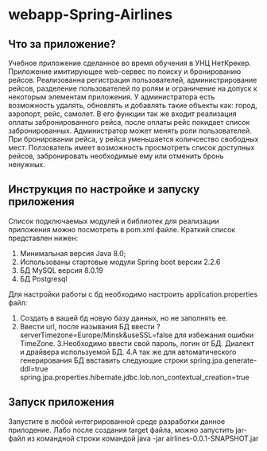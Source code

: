 # webapp-Spring-Airlines

Что за приложение?
------------------
  Учебное приложение сделанное во время обучения в УНЦ НетКрекер.
Приложение имитирующее web-сервес по поиску и бронированию рейсов.
Реализованна регистрация пользователей, администрирование рейсов,
разделение пользователей по ролям и ограничение на допуск к некоторым
элементам приложения. У администратора есть возможность удалять, обновлять
и добавлять такие объекты как: город, аэропорт, рейс, самолет. В его функции так
же входит реализация оплаты забронированного рейса, после оплаты рейс покидает
список забронированных. Администратор может менять роли пользователей. При 
бронировании рейса, у рейса уменьшается количсество свободных мест. Ползователь
имеет возможность просмотреть список доступных рейсов, забронировать необходимые ему или
отменить бронь ненужных.

Инструкция по настройке и запуску приложения
--------------------------------------------
  Список подключаемых модулей и библиотек для реализации приложения
 можно посмотреть в pom.xml файле. 
 Краткий список представлен нижен:
1. Минимальная версия Java 8.0;
2. Использованы стартовые модули Spring boot версии 2.2.6
3. БД MySQL версия 8.0.19
4. БД Postgresql

Для настройки работы с бд необходимо настроить application.properties файл:
1. Создать в вашей бд новую базу данных, но не заполнять ее.
2. Ввести url, после называния БД ввести ?serverTimezone=Europe/Minsk&useSSL=false
для избежания ошибки TimeZone.
3.Необходимо ввести свой пароль, логин от БД. Диалект и драйвера используемой БД.
4.А так же для автоматического генерирования БД  ввставить следующие строки
  spring.jpa.generate-ddl=true
  spring.jpa.properties.hibernate.jdbc.lob.non_contextual_creation=true

Запуск приложения
-----------------
Запустите в любой интегрированной среде разработки данное прилодение. 
Лабо после создания target файла, можно запустить jar-файл из командной строки
командой java -jar airlines-0.0.1-SNAPSHOT.jar
